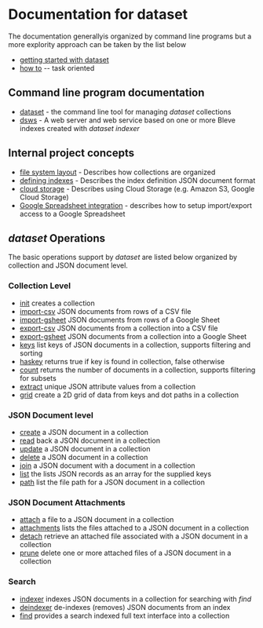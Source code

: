 
# Documentation for dataset

The documentation generallyis organized by command line programs
but a more explority approach can be taken by the list below

+ [getting started with dataset](getting-started-with-dataset.html)
+ [how to](../how-to/) -- task oriented

## Command line program documentation

+ [dataset](dataset/) - the command line tool for managing _dataset_ collections
+ [dsws](dsws/) - A web server and web service based on one or more Bleve indexes created with _dataset indexer_


## Internal project concepts

+ [file system layout](file-system-layout.html) - Describes how collections are organized
+ [defining indexes](defining-indexes.html) - Describes the index definition JSON document format
+ [cloud storage](cloud-storage.html) - Describes using Cloud Storage (e.g. Amazon S3, Google Cloud Storage)
+ [Google Spreadsheet integration](gsheet-integration.html) - describes how to setup import/export access to a Google Spreadsheet 

## _dataset_ Operations

The basic operations support by *dataset* are listed below organized by collection and JSON document level.

### Collection Level

+ [init](dataset/init.html) creates a collection
+ [import-csv](dataset/import-csv.html) JSON documents from rows of a CSV file
+ [import-gsheet](dataset/import.html) JSON documents from rows of a Google Sheet
+ [export-csv](dataset/export-csv.html) JSON documents from a collection into a CSV file
+ [export-gsheet](dataset/export-gsheet.html) JSON documents from a collection into a Google Sheet
+ [keys](dataset/keys.html) list keys of JSON documents in a collection, supports filtering and sorting
+ [haskey](dataset/haskey.html) returns true if key is found in collection, false otherwise
+ [count](dataset/count.html) returns the number of documents in a collection, supports filtering for subsets
+ [extract](dataset/extract.html) unique JSON attribute values from a collection
+ [grid](dataset/grid.html) create a 2D grid of data from keys and dot paths in a collection

### JSON Document level

+ [create](dataset/create.html) a JSON document in a collection
+ [read](dataset/read.html) back a JSON document in a collection
+ [update](dataset/update.html) a JSON document in a collection
+ [delete](dataset/delete.html) a JSON document in a collection
+ [join](dataset/join.html) a JSON document with a document in a collection
+ [list](dataset/list.html) the lists JSON records as an array for the supplied keys
+ [path](dataset/path.html) list the file path for a JSON document in a collection

### JSON Document Attachments

+ [attach](dataset/attach.html) a file to a JSON document in a collection
+ [attachments](dataset/attachments.html) lists the files attached to a JSON document in a collection
+ [detach](dataset/detach.html) retrieve an attached file associated with a JSON document in a collection
+ [prune](dataset/prune.html) delete one or more attached files of a JSON document in a collection

### Search

+ [indexer](dataset/indexer.html) indexes JSON documents in a collection for searching with _find_
+ [deindexer](dataset/deindexer.html) de-indexes (removes) JSON documents from an index
+ [find](dataset/find.html) provides a search indexed full text interface into a collection













